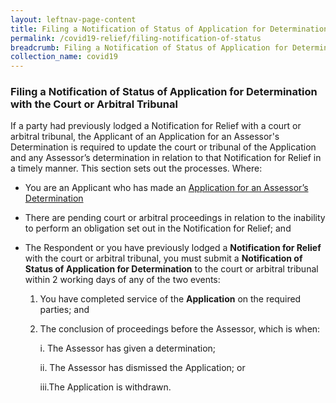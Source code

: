 ```yaml
---
layout: leftnav-page-content
title: Filing a Notification of Status of Application for Determination with the Court or Arbitral Tribunal 
permalink: /covid19-relief/filing-notification-of-status
breadcrumb: Filing a Notification of Status of Application for Determination with the Court or Arbitral Tribunal 
collection_name: covid19
---
```

### Filing a Notification of Status of Application for Determination with the Court or Arbitral Tribunal  ### 

If a party had previously lodged a Notification for Relief with a court or arbitral tribunal, the Applicant of an Application for an Assessor's Determination is required to update the court or tribunal of the Application and any Assessor’s determination in relation to that Notification for Relief in a timely manner.  This section sets out the processes.
Where: 
* You are an Applicant who has made an [Application for an Assessor’s Determination](/covid19-relief/application-for-assessor)
* There are pending court or arbitral proceedings in relation to the inability to perform an obligation set out in the Notification for Relief; and
* The Respondent or you have previously lodged a <b>Notification for Relief</b> with the court or arbitral tribunal, 
you must submit a <b>Notification of Status of Application for Determination</b> to the court or arbitral tribunal within 2 working days of any of the two events: 

	1. You have completed service of the <b>Application</b> on the required parties; and
	2. The conclusion of proceedings before the Assessor, which is when: 

		i. The Assessor has given a determination;

		ii. The Assessor has dismissed the Application; or

		iii.The Application is withdrawn. 
